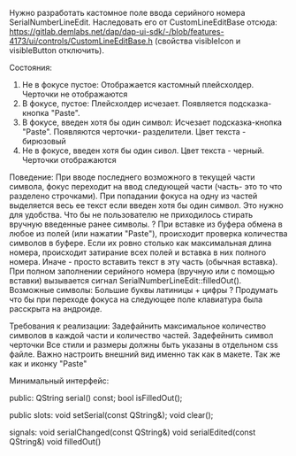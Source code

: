 Нужно разработать кастомное поле ввода серийного номера SerialNumberLineEdit. Наследовать его от CustomLineEditBase отсюда: https://gitlab.demlabs.net/dap/dap-ui-sdk/-/blob/features-4173/ui/controls/CustomLineEditBase.h (свойства visibleIcon и visibleButton отключить).  

Состояния:
1. Не в фокусе пустое:  Отображается кастомный плейсхолдер. Черточки не отображаются
2. В фокусе, пустое: Плейсхолдер исчезает. Появляется подсказка-кнопка "Paste".
3. В фокусе, введен хотя бы один символ:  Исчезает подсказка-кнопка "Paste". Появляются черточки- разделители. Цвет текста - бирюзовый
4. Не в фокусе, введен хотя бы один сивол. Цвет текста - черный. Черточки отображаются

Поведение:
При вводе последнего возможного в текущей части символа, фокус переходит на ввод следующей части (часть- это то что разделено строчками).
При попадании фокуса на одну из частей выделяется весь ее текст если введен хотя бы один символ. Это нужно для удобства. Что бы не пользователю не приходилось стирать вручную введенные ранее символы.
 ? При вставке из буфера обмена в любое из полей (или нажатии "Paste"), происходит проверка количества символов в буфере. Если их ровно столько как максимальная длина номера, происходит затирание всех полей и вставка в них полного номера. Иначе - просто вставить текст в эту часть (обычная вставка).
При полном заполнении серийного номера (вручную или с помощью вставки) вызывается сигнал SerialNumberLineEdit::filledOut().
Возможные символы: Большие буквы латиницы + цифры
 ? Продумать что бы при переходе фокуса на следующее поле клавиатура была расскрыта на андроиде.


Требования к реализации:
Задефайнить максимальное количество символов в каждой части и количество частей.
Задефейнить символ черточки
Все стили и размеры должны быть указаны в отдельном css файле. Важно настроить внешний вид именно так как в макете.  Так же как и иконку "Paste"

Минимальный интерфейс:

public:
QString serial() const;
bool isFilledOut();

public slots:
void setSerial(const QString&);
void clear();

signals:
void serialChanged(const QString&)
void serialEdited(const QString&)
void filledOut()
